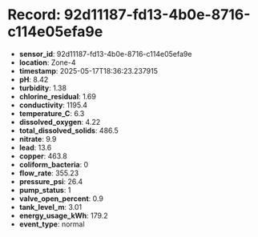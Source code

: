 # Record: 92d11187-fd13-4b0e-8716-c114e05efa9e

- **sensor_id**: 92d11187-fd13-4b0e-8716-c114e05efa9e
- **location**: Zone-4
- **timestamp**: 2025-05-17T18:36:23.237915
- **pH**: 8.42
- **turbidity**: 1.38
- **chlorine_residual**: 1.69
- **conductivity**: 1195.4
- **temperature_C**: 6.3
- **dissolved_oxygen**: 4.22
- **total_dissolved_solids**: 486.5
- **nitrate**: 9.9
- **lead**: 13.6
- **copper**: 463.8
- **coliform_bacteria**: 0
- **flow_rate**: 355.23
- **pressure_psi**: 26.4
- **pump_status**: 1
- **valve_open_percent**: 0.9
- **tank_level_m**: 3.01
- **energy_usage_kWh**: 179.2
- **event_type**: normal